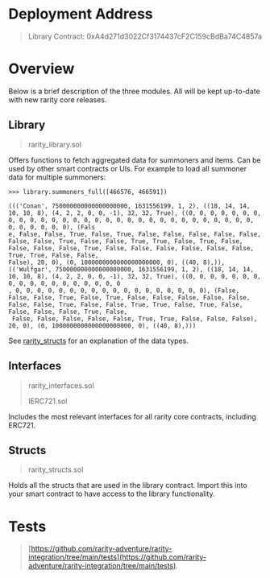 # Deployment Address

> Library Contract: 0xA4d271d3022Cf3174437cF2C159cBdBa74C4857a

# Overview
Below is a brief description of the three modules. All will be kept up-to-date with new rarity core releases.

## Library
> rarity_library.sol

Offers functions to fetch aggregated data for summoners and items. Can be used by other smart contracts or UIs. 
For example to load all summoner data for multiple summoners: 
```
>>> library.summoners_full([466576, 466591])

((('Conan', 750000000000000000000, 1631556199, 1, 2), ((18, 14, 14, 10, 10, 8), (4, 2, 2, 0, 0, -1), 32, 32, True), ((0, 0, 0, 0, 0, 0, 0, 0, 0, 0, 0, 0, 0, 0, 0, 0, 0, 0, 0, 0, 0, 0, 0, 0, 0, 0, 0, 0, 0, 0, 0, 0, 0, 0, 0, 0), (Fals
e, False, False, True, False, True, False, False, False, False, False, False, False, True, False, False, True, True, False, True, False, False, False, False, True, False, False, False, False, False, False, True, True, False, False,
False), 20, 0), (0, 1000000000000000000000, 0), ((40, 8),)), (('Wulfgar', 750000000000000000000, 1631556199, 1, 2), ((18, 14, 14, 10, 10, 8), (4, 2, 2, 0, 0, -1), 32, 32, True), ((0, 0, 0, 0, 0, 0, 0, 0, 0, 0, 0, 0, 0, 0, 0, 0, 0, 0
, 0, 0, 0, 0, 0, 0, 0, 0, 0, 0, 0, 0, 0, 0, 0, 0, 0, 0), (False, False, False, True, False, True, False, False, False, False, False, False, False, True, False, False, True, True, False, True, False, False, False, False, True, False,
 False, False, False, False, False, True, True, False, False, False), 20, 0), (0, 1000000000000000000000, 0), ((40, 8),)))
```

See [rarity_structs](contracts/rarity_structs.sol) for an explanation of the data types.

## Interfaces 
> rarity_interfaces.sol
> 
> IERC721.sol

Includes the most relevant interfaces for all rarity core contracts, including ERC721.

## Structs
> rarity_structs.sol

Holds all the structs that are used in the library contract. 
Import this into your smart contract to have access to the library functionality.


# Tests
> [https://github.com/rarity-adventure/rarity-integration/tree/main/tests](https://github.com/rarity-adventure/rarity-integration/tree/main/tests).

